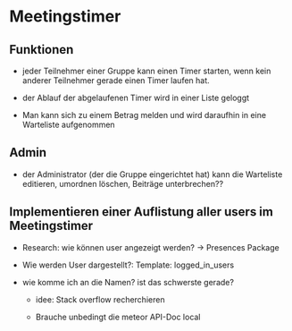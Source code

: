 # Meetingstimer

## Funktionen

- jeder Teilnehmer einer Gruppe kann einen Timer starten,
  wenn kein anderer Teilnehmer gerade einen Timer laufen hat.

- der Ablauf der abgelaufenen Timer wird in einer Liste geloggt

- Man kann sich zu einem Betrag melden und wird daraufhin in eine Warteliste aufgenommen

## Admin

- der Administrator (der die Gruppe eingerichtet hat) kann die Warteliste
  editieren, umordnen löschen, Beiträge unterbrechen??


## Implementieren einer Auflistung aller users im Meetingstimer

- Research: wie können user angezeigt werden? -> Presences Package

- Wie werden User dargestellt?: Template: logged_in_users

- wie komme ich an die Namen? ist das schwerste gerade?
  - idee: Stack overflow recherchieren

  - Brauche unbedingt die meteor API-Doc local
